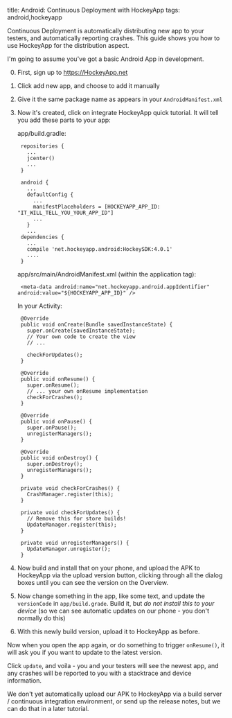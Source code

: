 title: Android: Continuous Deployment with HockeyApp
tags: android,hockeyapp

Continuous Deployment is automatically distributing new app to your testers, and automatically reporting crashes. This guide shows you how to use HockeyApp for the distribution aspect.

I'm going to assume you've got a basic Android App in development.

0. First, sign up to https://HockeyApp.net
0. Click add new app, and choose to add it manually
0. Give it the same package name as appears in your `AndroidManifest.xml`
0. Now it's created, click on integrate HockeyApp quick tutorial. It will tell you add these parts to your app:
   
   app/build.gradle:
      
        repositories {
          ...
          jcenter()
          ...
        }
        
        android {
          ...
          defaultConfig {
            ...
            manifestPlaceholders = [HOCKEYAPP_APP_ID: "IT_WILL_TELL_YOU_YOUR_APP_ID"]
            ...
          }
          ...
        dependencies {
          ...
          compile 'net.hockeyapp.android:HockeySDK:4.0.1'
          ....
        }      
   
   app/src/main/AndroidManifest.xml (within the application tag):
   
        <meta-data android:name="net.hockeyapp.android.appIdentifier" android:value="${HOCKEYAPP_APP_ID}" />
   
   In your Activity:
   
        @Override
        public void onCreate(Bundle savedInstanceState) {
          super.onCreate(savedInstanceState);
          // Your own code to create the view
          // ...
      
          checkForUpdates();
        }
      
        @Override
        public void onResume() {
          super.onResume();
          // ... your own onResume implementation
          checkForCrashes();
        }
      
        @Override
        public void onPause() {
          super.onPause();
          unregisterManagers();
        }
      
        @Override
        public void onDestroy() {
          super.onDestroy();
          unregisterManagers();
        }
      
        private void checkForCrashes() {
          CrashManager.register(this);
        }
      
        private void checkForUpdates() {
          // Remove this for store builds!
          UpdateManager.register(this);
        }
      
        private void unregisterManagers() {
          UpdateManager.unregister();
        }
0. Now build and install that on your phone, and upload the APK to HockeyApp via the upload version button, clicking through all the dialog boxes until you can see the version on the Overview.
0. Now change something in the app, like some text, and update the `versionCode` in `app/build.grade`. Build it, but *do not install this to your device* (so we can see automatic updates on our phone - you don't normally do this)
0. With this newly build version, upload it to HockeyApp as before.

Now when you open the app again, or do something to trigger `onResume()`, it will ask you if you want to update to the latest version.

Click `update`, and voila - you and your testers will see the newest app, and any crashes will be reported to you with a stacktrace and device information.

We don't yet automatically upload our APK to HockeyApp via a build server / continuous integration environment, or send up the release notes, but we can do that in a later tutorial.
